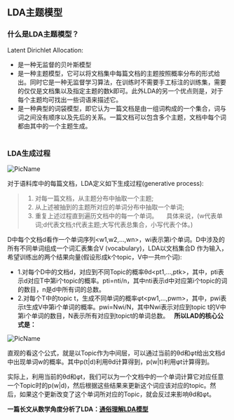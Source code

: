 ## LDA主题模型

### 什么是LDA主题模型？
Latent Dirichlet Allocation:  

* 是一种无监督的贝叶斯模型
* 是一种主题模型，它可以将文档集中每篇文档的主题按照概率分布的形式给出。同时它是一种无监督学习算法，在训练时不需要手工标注的训练集，需要的仅仅是文档集以及指定主题的数k即可。此外LDA的另一个优点则是，对于每个主题均可找出一些词语来描述它。
* 是一种典型的词袋模型，即它认为一篇文档是由一组词构成的一个集合，词与词之间没有顺序以及先后的关系。一篇文档可以包含多个主题，文档中每个词都由其中的一个主题生成。  
  
 
  
### LDA生成过程  
  
![PicName](https://github.com/jiaruncao/jiaruncao.github.io/blob/master/NLP/Chapter3-topic%20model/formula/15.png)  
  
  
  
对于语料库中的每篇文档，LDA定义如下生成过程(generative process): 
> 1. 对每一篇文档，从主题分布中抽取一个主题;  
> 2. 从上述被抽到的主题所对应的单词分布中抽取一个单词;  
> 3. 重复上述过程直到遍历文档中的每一个单词。  
  
具体来说，(w代表单词;d代表文档;t代表主题;大写代表总集合，小写代表个体。)  

D中每个文档d看作一个单词序列<w1,w2,...,wn>，wi表示第i个单词。D中涉及的所有不同单词组成一个词汇表集合V (vocabulary)，LDA以文档集合D
作为输入，希望训练出的两个结果向量(假设形成k个topic，V中一共m个词):
* 1.对每个D中的文档d，对应到不同Topic的概率θd<pt1,...,ptk>，其中，pti表示d对应T中第i个topic的概率。pti=nti/n，其中nti表示d中对应第i个topic的词的数目，n是d中所有词的总数。
* 2.对每个T中的topic t，生成不同单词的概率φt<pw1,...,pwm>，其中，pwi表示t生成V中第i个单词的概率。pwi=Nwi/N，其中Nwi表示对应到topic t的V中第i个单词的数目，N表示所有对应到topict的单词总数。  
**所以LAD的核心公式是：**  
  
  
![PicName](https://github.com/jiaruncao/jiaruncao.github.io/blob/master/NLP/Chapter3-topic%20model/formula/16.png)  
  
  

直观的看这个公式，就是以Topic作为中间层，可以通过当前的θd和φt给出文档d中出现单词w的概率。其中p(t|d)利用θd计算得到，p(w|t)利用φt计算得到。  

实际上，利用当前的θd和φt，我们可以为一个文档中的一个单词计算它对应任意一个Topic时的p(w|d)，然后根据这些结果来更新这个词应该对应的topic。然后，如果这个更新改变了这个单词所对应的Topic，就会反过来影响θd和φt。  
  
**一篇长文从数学角度分析了LDA：[通俗理解LDA模型](https://blog.csdn.net/v_july_v/article/details/41209515)**

